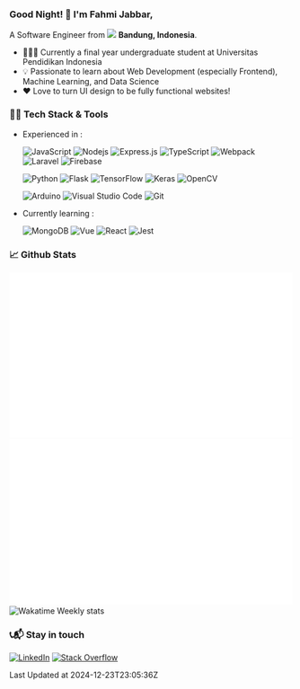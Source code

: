 ### Good Night! 👋 I'm Fahmi Jabbar,
A Software Engineer from <img src="https://cdn-icons-png.flaticon.com/512/323/323372.png" width="13"/> <b>Bandung, Indonesia</b>. 
- 👨🏼‍🎓 Currently a final year undergraduate student at Universitas Pendidikan Indonesia
- 💡 Passionate to learn about Web Development (especially Frontend), Machine Learning, and Data Science
- ❤ Love to turn UI design to be fully functional websites!

<h3>👨‍💻 Tech Stack & Tools</h3>

- Experienced in : 
  <p>
    <img alt="JavaScript" src="https://img.shields.io/badge/javascript-%23323330.svg?style=flat&logo=javascript&logoColor=%23F7DF1E"/>
    <img alt="Nodejs" src="https://img.shields.io/badge/-Nodejs-43853d?style=flat&logo=Node.js&logoColor=white" />
    <img alt="Express.js" src="https://img.shields.io/badge/express.js-%23404d59.svg?style=flat&logo=express&logoColor=%2361DAFB"/>
    <img alt="TypeScript" src="https://img.shields.io/badge/typescript-%23007ACC.svg?style=flat&logo=typescript&logoColor=white"/>
    <img alt="Webpack" src="https://img.shields.io/badge/webpack-%238DD6F9.svg?style=flat&logo=webpack&logoColor=black"/>
    <img alt="Laravel" src="https://img.shields.io/badge/laravel-%23FF2D20.svg?style=flat&logo=laravel&logoColor=white"/>
    <img alt="Firebase" src="https://img.shields.io/badge/firebase-%23039BE5.svg?style=flat&logo=firebase"/>
  </p>
  <p>
    <img alt="Python" src="https://img.shields.io/badge/python-%2314354C.svg?style=flat&logo=python&logoColor=white"/>
    <img alt="Flask" src="https://img.shields.io/badge/flask-%23000.svg?style=flat&logo=flask&logoColor=white"/>
    <img alt="TensorFlow" src="https://img.shields.io/badge/TensorFlow-%23FF6F00.svg?style=flat&logo=TensorFlow&logoColor=white" />
    <img alt="Keras" src="https://img.shields.io/badge/Keras-%23D00000.svg?style=flat&logo=Keras&logoColor=white"/>
    <img alt="OpenCV" src="https://img.shields.io/badge/opencv-%23white.svg?style=flat&logo=opencv&logoColor=white"/>
  </p>
  <p>
    <img alt="Arduino" src="https://img.shields.io/badge/-Arduino-00979D?style=flat&logo=Arduino&logoColor=white"/>
    <img alt="Visual Studio Code" src="https://img.shields.io/badge/Visual%20Studio%20Code-0078d7.svg?style=flat&logo=visual-studio-code&logoColor=white"/>
    <img alt="Git" src="https://img.shields.io/badge/git-%23F05033.svg?style=flat&logo=git&logoColor=white"/>
  </p>
- Currently learning : 
  <p>
    <img alt="MongoDB" src="https://img.shields.io/badge/MongoDB-%234ea94b.svg?style=flat&logo=mongodb&logoColor=white"/>
    <img alt="Vue" src="https://img.shields.io/badge/vuejs-%2335495e.svg?style=flat&logo=vuedotjs&logoColor=%234FC08D"/>
    <img alt="React" src="https://img.shields.io/badge/react-%2320232a.svg?style=flat&logo=react&logoColor=%2361DAFB"/>
    <img alt="Jest" src="https://img.shields.io/badge/-jest-%23C21325?style=flat&logo=jest&logoColor=white"/>
  </p>


<h3>📈 Github Stats</h3>
<p>
  <img alt="Profile overview" src="https://raw.githubusercontent.com/fahmij8/github-stats-transparent/output/generated/overview.svg">
  <img alt="Repo languages overall" src="https://raw.githubusercontent.com/fahmij8/github-stats-transparent/output/generated/languages.svg" />
  <img alt="Wakatime Weekly stats" src="https://github-readme-stats.vercel.app/api/wakatime?username=fahmij8&layout=compact">
</p>

<h3>📞📬 Stay in touch</h3>
<p>
  <a href="https://www.linkedin.com/in/fahmijabbar/"><img alt="LinkedIn" src="https://img.shields.io/badge/linkedin-%230077B5.svg?style=flat&logo=linkedin&logoColor=white"/></a>
  <a href="https://stackoverflow.com/users/13434851/fahmi-jabbar"><img alt="Stack Overflow" src="https://img.shields.io/badge/-Stackoverflow-FE7A16?style=flat&logo=stack-overflow&logoColor=white"/></a>
</p>

Last Updated at 2024-12-23T23:05:36Z
